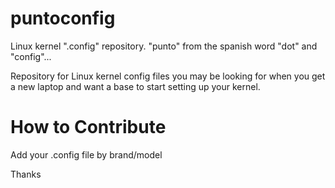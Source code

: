 puntoconfig
===========

Linux kernel ".config" repository. "punto" from the spanish word "dot" and "config"...

Repository for Linux kernel config files you may be looking for when you get a new laptop and want a base to start setting up your kernel.

How to Contribute
=================

Add your .config file by brand/model

Thanks
